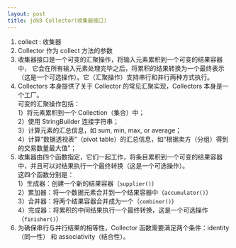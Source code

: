 ```yaml
---
layout: post
title: jdk8 Collector(收集器接口)
---
```

1. collect : 收集器
2. Collector 作为 collect 方法的参数
3. 收集器接口是一个可变的汇聚操作，将输入元素累积到一个可变的结果容器中，
它会在所有输入元素处理完毕之后，将累积的结果转换为一个最终表示（这是一个可选操作）。它（汇聚操作）支持串行和并行两种方式执行。
4. Collectors 本身提供了关于 Collector 的常见汇聚实现，Collectors 本身是一个工厂。  
可变的汇聚操作包括：  
1）将元素累积到一个 Collection（集合）中；  
2）使用 StringBuilder 连接字符串；  
3）计算元素的汇总信息，如 sum, min, max, or average；  
4）计算“数据透视表”（pivot table）的汇总信息，如“根据卖方（分组）得到的交易数量最大值”；  
5. 收集器由四个函数指定，它们一起工作，将条目累积到一个可变的结果容器中，并且可以对结果执行一个最终转换（这是一个可选操作）。  
这四个函数分别是：  
1）生成器：创建一个新的结果容器（`supplier()`）  
2）累加器：将一个数据元素合并到一个结果容器中（`accumulator()`）  
3）合并器：将两个结果容器合并成为一个（`combiner()`）  
4）完成器：将累积的中间结果执行一个最终转换，这是一个可选操作（`finisher()`）  
6. 为确保串行与并行结果的相等性，Collector 函数需要满足两个条件：identity（同一性） 和 associativity（结合性）。
